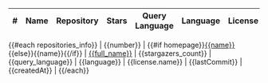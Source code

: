 | # | Name | Repository | Stars | Query Language | Language | License | Last Commit | Created |
|:-:|------|------------|------:|:--------------:|:--------:|---------|:-----------:|:-------:|
{{#each repositories_info}}
| {{number}} | {{#if homepage}}[{{name}}]({{homepage}}){{else}}{{name}}{{/if}} | [{{full_name}}](https://github.com/{{full_name}}) | {{stargazers_count}} | {{query_language}} | {{language}} | {{license.name}} | {{lastCommit}} | {{createdAt}} |
{{/each}}
